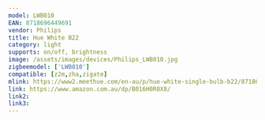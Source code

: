 ```yaml
---
model: LWB010
EAN: 8718696449691
vendor: Philips
title: Hue White B22
category: light
supports: on/off, brightness
image: /assets/images/devices/Philips_LWB010.jpg
zigbeemodel: ['LWB010']
compatible: [z2m,zha,zigate]
mlink: https://www2.meethue.com/en-au/p/hue-white-single-bulb-b22/8718696449691/support
link: https://www.amazon.com.au/dp/B016H0R8X8/
link2: 
link3: 
---
```

